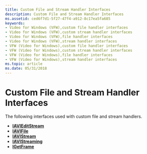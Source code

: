 ```yaml
---
title: Custom File and Stream Handler Interfaces
description: Custom File and Stream Handler Interfaces
ms.assetid: ced6f7d1-5f27-47f4-a912-8c17ea5fa685
keywords:
- Video for Windows (VFW),custom file handler interfaces
- Video for Windows (VFW),custom stream handler interfaces
- Video for Windows (VFW),file handler interfaces
- Video for Windows (VFW),stream handler interfaces
- VFW (Video for Windows),custom file handler interfaces
- VFW (Video for Windows),custom stream handler interfaces
- VFW (Video for Windows),file handler interfaces
- VFW (Video for Windows),stream handler interfaces
ms.topic: article
ms.date: 05/31/2018
---
```


# Custom File and Stream Handler Interfaces

The following interfaces used with custom file and stream handlers.

-   [**IAVIEditStream**](/windows/desktop/api/Vfw/nn-vfw-iavieditstream)
-   [**IAVIFile**](/windows/desktop/api/Vfw/nn-vfw-iavifile)
-   [**IAVIStream**](/windows/desktop/api/Vfw/nn-vfw-iavistream)
-   [**IAVIStreaming**](/windows/desktop/api/Vfw/nn-vfw-iavistreaming)
-   [**IGetFrame**](/windows/desktop/api/Vfw/nn-vfw-igetframe)

 

 




